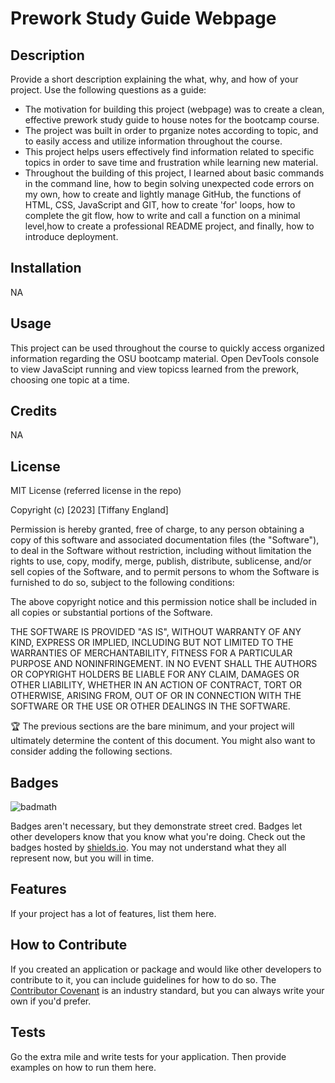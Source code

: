 # Prework Study Guide Webpage

## Description

Provide a short description explaining the what, why, and how of your project. Use the following questions as a guide:

- The motivation for building this project (webpage) was to create a clean, effective prework study guide to house notes for the bootcamp course.
- The project was built in order to prganize notes according to topic, and to easily access and utilize information throughout the course.
- This project helps users effectively find information related to specific topics in order to save time and frustration while learning new material.
- Throughout the building of this project, I learned about basic commands in the command line, how to begin solving unexpected code errors on my own, how to create and lightly manage GitHub, the functions of HTML, CSS, JavaScript and GIT, how to create 'for' loops, how to complete the git flow, how to write and call a function on a minimal level,how to create a professional README project, and finally, how to introduce deployment. 


## Installation

NA

## Usage

This project can be used throughout the course to quickly access organized information regarding the OSU bootcamp material.
Open DevTools console to view JavaScipt running and view topicss learned from the prework, choosing one topic at a time.


## Credits

NA

## License

MIT License (referred license in the repo)

Copyright (c) [2023] [Tiffany England]

Permission is hereby granted, free of charge, to any person obtaining a copy
of this software and associated documentation files (the "Software"), to deal
in the Software without restriction, including without limitation the rights
to use, copy, modify, merge, publish, distribute, sublicense, and/or sell
copies of the Software, and to permit persons to whom the Software is
furnished to do so, subject to the following conditions:

The above copyright notice and this permission notice shall be included in all
copies or substantial portions of the Software.

THE SOFTWARE IS PROVIDED "AS IS", WITHOUT WARRANTY OF ANY KIND, EXPRESS OR
IMPLIED, INCLUDING BUT NOT LIMITED TO THE WARRANTIES OF MERCHANTABILITY,
FITNESS FOR A PARTICULAR PURPOSE AND NONINFRINGEMENT. IN NO EVENT SHALL THE
AUTHORS OR COPYRIGHT HOLDERS BE LIABLE FOR ANY CLAIM, DAMAGES OR OTHER
LIABILITY, WHETHER IN AN ACTION OF CONTRACT, TORT OR OTHERWISE, ARISING FROM,
OUT OF OR IN CONNECTION WITH THE SOFTWARE OR THE USE OR OTHER DEALINGS IN THE
SOFTWARE.

🏆 The previous sections are the bare minimum, and your project will ultimately determine the content of this document. You might also want to consider adding the following sections.

## Badges

![badmath](https://img.shields.io/github/languages/top/nielsenjared/badmath)

Badges aren't necessary, but they demonstrate street cred. Badges let other developers know that you know what you're doing. Check out the badges hosted by [shields.io](https://shields.io/). You may not understand what they all represent now, but you will in time.

## Features

If your project has a lot of features, list them here.

## How to Contribute

If you created an application or package and would like other developers to contribute to it, you can include guidelines for how to do so. The [Contributor Covenant](https://www.contributor-covenant.org/) is an industry standard, but you can always write your own if you'd prefer.

## Tests

Go the extra mile and write tests for your application. Then provide examples on how to run them here.
